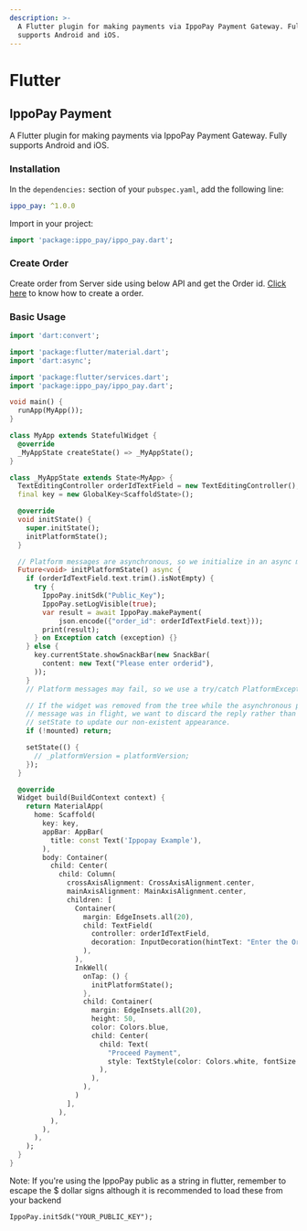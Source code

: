 ```yaml
---
description: >-
  A Flutter plugin for making payments via IppoPay Payment Gateway. Fully
  supports Android and iOS.
---
```


# Flutter

## IppoPay Payment

A Flutter plugin for making payments via IppoPay Payment Gateway. Fully supports Android and iOS.

### Installation

In the `dependencies:` section of your `pubspec.yaml`, add the following line:

```yaml
ippo_pay: ^1.0.0
```

Import in your project:

```dart
import 'package:ippo_pay/ippo_pay.dart';
```

### Create Order

Create order from Server side using below API and get the Order id. [Click here](https://docs.ippopay.com/server-side-integrations/rest-api#create-order) to know how to create a order.

### Basic Usage

```dart
import 'dart:convert';

import 'package:flutter/material.dart';
import 'dart:async';

import 'package:flutter/services.dart';
import 'package:ippo_pay/ippo_pay.dart';

void main() {
  runApp(MyApp());
}

class MyApp extends StatefulWidget {
  @override
  _MyAppState createState() => _MyAppState();
}

class _MyAppState extends State<MyApp> {
  TextEditingController orderIdTextField = new TextEditingController();
  final key = new GlobalKey<ScaffoldState>();

  @override
  void initState() {
    super.initState();
    initPlatformState();
  }

  // Platform messages are asynchronous, so we initialize in an async method.
  Future<void> initPlatformState() async {
    if (orderIdTextField.text.trim().isNotEmpty) {
      try {
        IppoPay.initSdk("Public_Key");
        IppoPay.setLogVisible(true);
        var result = await IppoPay.makePayment(
            json.encode({"order_id": orderIdTextField.text}));
        print(result);
      } on Exception catch (exception) {}
    } else {
      key.currentState.showSnackBar(new SnackBar(
        content: new Text("Please enter orderid"),
      ));
    }
    // Platform messages may fail, so we use a try/catch PlatformException.

    // If the widget was removed from the tree while the asynchronous platform
    // message was in flight, we want to discard the reply rather than calling
    // setState to update our non-existent appearance.
    if (!mounted) return;

    setState(() {
      // _platformVersion = platformVersion;
    });
  }

  @override
  Widget build(BuildContext context) {
    return MaterialApp(
      home: Scaffold(
        key: key,
        appBar: AppBar(
          title: const Text('Ippopay Example'),
        ),
        body: Container(
          child: Center(
            child: Column(
              crossAxisAlignment: CrossAxisAlignment.center,
              mainAxisAlignment: MainAxisAlignment.center,
              children: [
                Container(
                  margin: EdgeInsets.all(20),
                  child: TextField(
                    controller: orderIdTextField,
                    decoration: InputDecoration(hintText: "Enter the Order id"),
                  ),
                ),
                InkWell(
                  onTap: () {
                    initPlatformState();
                  },
                  child: Container(
                    margin: EdgeInsets.all(20),
                    height: 50,
                    color: Colors.blue,
                    child: Center(
                      child: Text(
                        "Proceed Payment",
                        style: TextStyle(color: Colors.white, fontSize: 18),
                      ),
                    ),
                  ),
                )
              ],
            ),
          ),
        ),
      ),
    );
  }
}
```

Note: If you're using the IppoPay public as a string in flutter, remember to escape the $ dollar signs although it is recommended to load these from your backend

```
IppoPay.initSdk("YOUR_PUBLIC_KEY");
```
